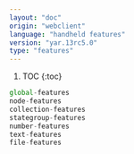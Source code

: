 ```yaml
---
layout: "doc"
origin: "webclient"
language: "handheld features"
version: "yar.13rc5.0"
type: "features"
---
```


1. TOC
{:toc}

```js
global-features
node-features
collection-features
stategroup-features
number-features
text-features
file-features
```
